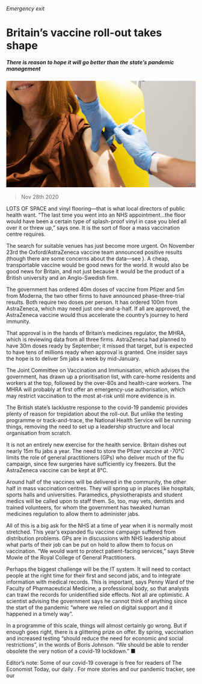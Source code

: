 ###### Emergency exit

# Britain’s vaccine roll-out takes shape 

##### There is reason to hope it will go better than the state’s pandemic management 

![image](images/20201128_BRP004_0.jpg) 

> Nov 28th 2020 

LOTS OF SPACE and vinyl flooring—that is what local directors of public health want. “The last time you went into an NHS appointment...the floor would have been a certain type of splash-proof vinyl in case you bled all over it or threw up,” says one. It is the sort of floor a mass vaccination centre requires.

The search for suitable venues has just become more urgent. On November 23rd the Oxford/AstraZeneca vaccine team announced positive results (though there are some concerns about the data—see ). A cheap, transportable vaccine would be good news for the world. It would also be good news for Britain, and not just because it would be the product of a British university and an Anglo-Swedish firm.


The government has ordered 40m doses of vaccine from Pfizer and 5m from Moderna, the two other firms to have announced phase-three-trial results. Both require two doses per person. It has ordered 100m from AstraZeneca, which may need just one-and-a-half. If all are approved, the AstraZeneca vaccine would thus accelerate the country’s journey to herd immunity.

That approval is in the hands of Britain’s medicines regulator, the MHRA, which is reviewing data from all three firms. AstraZeneca had planned to have 30m doses ready by September; it missed that target, but is expected to have tens of millions ready when approval is granted. One insider says the hope is to deliver 5m jabs a week by mid-January.

The Joint Committee on Vaccination and Immunisation, which advises the government, has drawn up a prioritisation list, with care-home residents and workers at the top, followed by the over-80s and health-care workers. The MHRA will probably at first offer an emergency-use authorisation, which may restrict vaccination to the most at-risk until more evidence is in.

The British state’s lacklustre response to the covid-19 pandemic provides plenty of reason for trepidation about the roll-out. But unlike the testing programme or track-and-trace, the National Health Service will be running things, removing the need to set up a leadership structure and local organisation from scratch.

It is not an entirely new exercise for the health service. Britain dishes out nearly 15m flu jabs a year. The need to store the Pfizer vaccine at -70°C limits the role of general practitioners (GPs) who deliver much of the flu campaign, since few surgeries have sufficiently icy freezers. But the AstraZeneca vaccine can be kept at 8°C.

Around half of the vaccines will be delivered in the community, the other half in mass vaccination centres. They will spring up in places like hospitals, sports halls and universities. Paramedics, physiotherapists and student medics will be called upon to staff them. So, too, may vets, dentists and trained volunteers, for whom the government has tweaked human medicines regulation to allow them to administer jabs.

All of this is a big ask for the NHS at a time of year when it is normally most stretched. This year’s expanded flu vaccine campaign suffered from distribution problems. GPs are in discussions with NHS leadership about what parts of their job can be put on hold to allow them to focus on vaccination. “We would want to protect patient-facing services,” says Steve Mowle of the Royal College of General Practitioners.

Perhaps the biggest challenge will be the IT system. It will need to contact people at the right time for their first and second jabs, and to integrate information with medical records. This is important, says Penny Ward of the Faculty of Pharmaceutical Medicine, a professional body, so that analysts can trawl the records for unidentified side effects. Not all are optimistic. A scientist advising the government says he cannot think of anything since the start of the pandemic “where we relied on digital support and it happened in a timely way”.

In a programme of this scale, things will almost certainly go wrong. But if enough goes right, there is a glittering prize on offer. By spring, vaccination and increased testing “should reduce the need for economic and social restrictions”, in the words of Boris Johnson. “We should be able to render obsolete the very notion of a covid-19 lockdown.” ■

Editor’s note: Some of our covid-19 coverage is free for readers of The Economist Today, our daily . For more stories and our pandemic tracker, see our 

